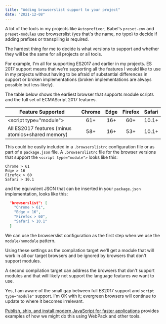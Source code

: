 ```yaml
---
title: "Adding browserslist support to your project"
date: "2021-12-08"
---
```


A lot of the tools in my projects like `Autoprefixer`, Babel's `preset-env` and `preset-modules` use browserslist (yes that's the name, no typo) to decide if adding prefixes or transpiling is required.

The hardest thing for me to decide is what versions to support and whether they will be the same for all projects or all tools.

For example, I'm all for supporting ES2017 and earlier in my projects. ES 2017 support means that we're supporting all the features I would like to use in my projects without having to be afraid of substantial differences in support or broken implementations (broken implementations are always possible but less likely).

The table below shows the earliest browser that supports module scripts and the full set of ECMAScript 2017 features.

| Feature Supported | Chrome | Edge | Firefox | Safari |
| --- | :-: | :-: | :-: | :-: |
| &lt;script type="module"> | 61+ | 16+ | 60+ | 10.1+ |
| All ES2017 features (minus atomics+shared memory) | 58+ | 16+ | 53+ | 10.1+ |

This could be easily included in a `.browserslistrc` configuration file or as part of a `package.json` file. A `.browserslistrc` file for the browser versions that support the `<script type="module">` looks like this:

```text
Chrome > 61
Edge > 16
Firefox > 60
Safari > 10.1
```

and the equivalent JSON that can be inserted in your `package.json` implementation, looks like this:

```json
  "browserslist": [
    "Chrome > 61",
    "Edge > 16",
    "Firefox > 60",
    "Safari > 10.1"
  ]
```

We can use the browserslist configuration as the first step when we use the `module/nomodule` pattern.

Using these settings as the compilation target we'll get a module that will work in all our target browsers and be ignored by browsers that don't support modules.

A second compilation target can address the browsers that don't support modules and that will likely not support the language features we want to use.

Yes, I am aware of the small gap between full ES2017 support and `script type="module"` support. I'm OK with it; evergreen browsers will continue to update to where it becomes irrelevant.

[Publish, ship, and install modern JavaScript for faster applications](https://web.dev/publish-modern-javascript/) provides examples of how we might do this using WebPack and other tools.
